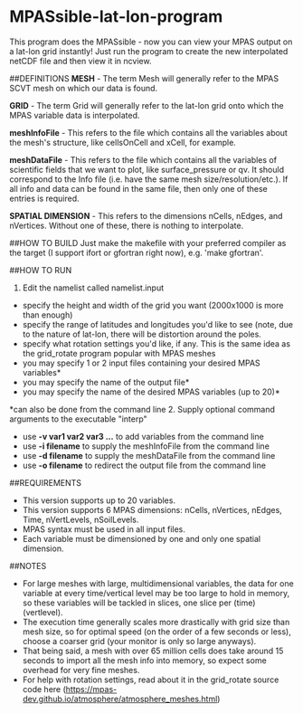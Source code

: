 # MPASsible-lat-lon-program
This program does the MPASsible - now you can view your MPAS output on a lat-lon grid instantly! 
Just run the program to create the new interpolated netCDF file and then view it in ncview.

##DEFINITIONS
**MESH** - The term Mesh will generally refer to the MPAS SCVT mesh on which our data is found.

**GRID** - The term Grid will generally refer to the lat-lon grid onto which the MPAS variable data is interpolated.

**meshInfoFile** - This refers to the file which contains all the variables about the mesh's structure, like
                    cellsOnCell and xCell, for example.
                    
**meshDataFile** - This refers to the file which contains all the variables of scientific fields that we want to 
                    plot, like surface_pressure or qv. It should correspond to the Info file (i.e. have the same mesh size/resolution/etc.). If all info and data
                    can be found in the same file, then only one of these entries is required.

**SPATIAL DIMENSION** - This refers to the dimensions nCells, nEdges, and nVertices. Without one of these, there is nothing to interpolate.

##HOW TO BUILD
Just make the makefile with your preferred compiler as the target (I support ifort or gfortran right now), e.g. 'make gfortran'.

##HOW TO RUN
1. Edit the namelist called namelist.input
  - specify the height and width of the grid you want (2000x1000 is more than enough)
  - specify the range of latitudes and longitudes you'd like to see (note, due to the nature of lat-lon, there
    will be distortion around the poles.
  - specify what rotation settings you'd like, if any. This is the same idea as the grid_rotate program popular with MPAS meshes
  - you may specify 1 or 2 input files containing your desired MPAS variables*
  - you may specify the name of the output file*
  - you may specify the name of the desired MPAS variables (up to 20)*

  *can also be done from the command line
2. Supply optional command arguments to the executable "interp"
  - use **-v var1 var2 var3 ...** to add variables from the command line
  - use **-i filename** to supply the meshInfoFile from the command line
  - use **-d filename** to supply the meshDataFile from the command line
  - use **-o filename** to redirect the output file from the command line
  
##REQUIREMENTS
  - This version supports up to 20 variables.
  - This version supports 6 MPAS dimensions: nCells, nVertices, nEdges, Time, nVertLevels, nSoilLevels.
  - MPAS syntax must be used in all input files. 
  - Each variable must be dimensioned by one and only one spatial dimension. 

##NOTES
  - For large meshes with large, multidimensional variables, the data for one variable at every time/vertical level may be too large to hold in memory, so these variables will be tackled in slices, one slice per (time)(vertlevel). 
  - The execution time generally scales more drastically with grid size than mesh size, so for optimal speed (on the order of a few seconds or less), choose a coarser grid (your monitor is only so large anyways). 
  - That being said, a mesh with over 65 million cells does take around 15 seconds to import all the mesh info into memory, so expect some overhead for very fine meshes.
  - For help with rotation settings, read about it in the grid_rotate source code here (https://mpas-dev.github.io/atmosphere/atmosphere_meshes.html)
